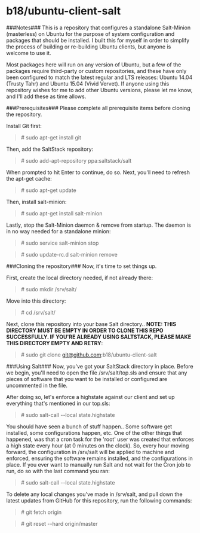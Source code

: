 b18/ubuntu-client-salt
==============

###Notes###
This is a repository that configures a standalone Salt-Minion (masterless) on Ubuntu for the purpose of system configuration and
packages that should be installed. I built this for myself in order to simplify the process of building or re-building Ubuntu
clients, but anyone is welcome to use it.

Most packages here will run on any version of Ubuntu, but a few of the packages require third-party or custom repositories, and
these have only been configured to match the latest regular and LTS releases: Ubuntu 14.04 (Trusty Tahr) and Ubuntu 15.04 (Vivid Vervet).
If anyone using this repository wishes for me to add other Ubuntu versions, please let me know, and I'll add these as time allows.

###Prerequisites###
Please complete all prerequisite items before cloning the repository.

Install Git first:
> \# sudo apt-get install git

Then, add the SaltStack repository:
> \# sudo add-apt-repository ppa:saltstack/salt

When prompted to hit Enter to continue, do so. Next, you'll need to refresh the apt-get cache:
> \# sudo apt-get update

Then, install salt-minion:
> \# sudo apt-get install salt-minion

Lastly, stop the Salt-Minion daemon & remove from startup. The daemon is in no way needed for a standalone minion:
> \# sudo service salt-minion stop

> \# sudo update-rc.d salt-minion remove

###Cloning the repository###
Now, it's time to set things up.

First, create the local directory needed, if not already there:
> \# sudo mkdir /srv/salt/

Move into this directory:
> \# cd /srv/salt/

Next, clone this repository into your base Salt directory.. **NOTE: THIS DIRECTORY MUST BE EMPTY IN ORDER TO CLONE THIS REPO SUCCESSFULLY.
IF YOU'RE ALREADY USING SALTSTACK, PLEASE MAKE THIS DIRECTORY EMPTY AND RETRY**:
> \# sudo git clone git@github.com:b18/ubuntu-client-salt

###Using Salt###
Now, you've got your SaltStack directory in place. Before we begin, you'll need to open the file /srv/salt/top.sls and ensure that any
pieces of software that you want to be installed or configured are uncommented in the file.

After doing so, let's enforce a highstate against our client and set up everything that's mentioned in our top.sls:
> \# sudo salt-call --local state.highstate

You should have seen a bunch of stuff happen.. Some software get installed, some configurations happen, etc. One of the other things that
happened, was that a cron task for the 'root' user was created that enforces a high state every hour (at 0 minutes on the clock). So, every
hour moving forward, the configuration in /srv/salt will be applied to machine and enforced, ensuring the software remains installed, and
the configurations in place. If you ever want to manually run Salt and not wait for the Cron job to run, do so with the last command you
ran:
> \# sudo salt-call --local state.highstate

To delete any local changes you've made in /srv/salt, and pull down the latest updates from GitHub for this repository, run the following
commands:
> \# git fetch origin

> \# git reset --hard origin/master
